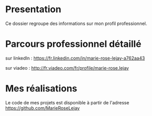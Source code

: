 # Presentation
 Ce dossier regroupe des informations sur mon profil professionnel.

# Parcours professionnel détaillé
 sur linkedIn : https://fr.linkedin.com/in/marie-rose-lejay-a762aa43
 
 sur viadeo : http://fr.viadeo.com/fr/profile/marie-rose.lejay
 
# Mes réalisations
 Le code de mes projets est disponible à partir de l'adresse https://github.com/MarieRoseLejay

 
